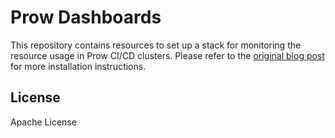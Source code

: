 # Prow Dashboards

This repository contains resources to set up a stack for monitoring
the resource usage in Prow CI/CD clusters. Please refer to the
[original blog post](...) for more installation instructions.

## License

Apache License
